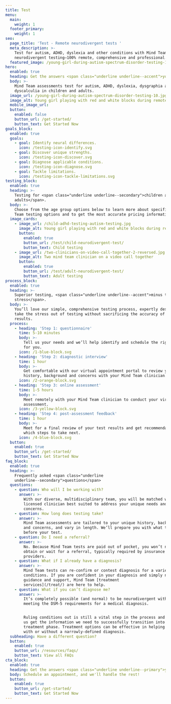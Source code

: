 ```yaml
---
title: Test
menu:
  main:
    weight: 1
  footer_primary:
    weight: 1
seo:
  page_title: 'Test - Remote neurodivergent tests '
  meta_description: >-
    Test for autism, ADHD, dyslexia and other conditions with Mind Team
    neurodivergent testing—100% remote, comprehensive and professional.
  featured_image: /young-girl-during-autism-spectrum-disorder-testing-10.jpg
hero:
  enabled: true
  heading: Get the answers <span class="underline underline--accent">you need</span>.
  body: >-
    Mind Team assessments test for autism, ADHD, dyslexia, dysgraphia and
    dyscalculia in children and adults.
  image_url: /young-girl-during-autism-spectrum-disorder-testing-10.jpg
  image_alt: Young girl playing with red and white blocks during remote testing session
  mobile_image_url: 
  button:
    enabled: false
    button_url: /get-started/
    button_text: Get Started Now
goals_block:
  enabled: true
  goals:
    - goal: Identify neural differences.
      icon: /testing-icon-identify.svg
    - goal: Discover unique strengths.
      icon: /testing-icon-discover.svg
    - goal: Diagnose applicable conditions.
      icon: /testing-icon-diagnose.svg
    - goal: Tackle limitations.
      icon: /testing-icon-tackle-limitations.svg
testing_block:
  enabled: true
  heading: >-
    Testing for <span class="underline underline--secondary">children and
    adults</span>.
  body: >-
    Choose from the age group options below to learn more about specific Mind
    Team testing options and to get the most accurate pricing information.
  image_cards:
    - image_url: /child-adhd-testing-autism-testing.jpg
      image_alt: Young girl playing with red and white blocks during remote testing session with Heather Meggers-Wright
      button:
        enabled: true
        button_url: /test/child-neurodivergent-test/
        button_text: Child testing
    - image_url: /two-clinicians-on-video-call-together-2-reversed.jpg
      image_alt: Two mind team clinician on a video call together
      button:
        enabled: true
        button_url: /test/adult-neurodivergent-test/
        button_text: Adult testing
process_block:
  enabled: true
  heading: >-
    Superior testing, <span class="underline underline--accent">minus the
    stress</span>.
  body: >-
    You’ll love our simple, comprehensive testing process, expertly designed to
    take the stress out of testing without sacrificing the accuracy of your
    results.
  process:
    - heading: 'Step 1: questionnaire'
      time: 5-10 minutes
      body: >-
        Tell us your needs and we’ll help identify and schedule the right test
        for you.
      icon: /1-blue-block.svg
    - heading: 'Step 2: diagnostic interview'
      time: 1 hour
      body: >-
        Get comfortable with our virtual appointment portal to review your
        history, background and concerns with your Mind Team clinician.
      icon: /2-orange-block.svg
    - heading: 'Step 3: online assessment'
      time: 1-5 hours
      body: >-
        Meet remotely with your Mind Team clinician to conduct your virtual
        assessment.
      icon: /3-yellow-block.svg
    - heading: 'Step 4: post-assessment feedback'
      time: 1 hour
      body: >-
        Meet for a final review of your test results and get recommendations for
        which steps to take next.
      icon: /4-blue-block.svg
  button:
    enabled: true
    button_url: /get-started/
    button_text: Get Started Now
faq_block:
  enabled: true
  heading: >-
    Frequently asked <span class="underline
    underline--secondary">questions</span>
  questions:
    - question: Who will I be working with?
      answer: >-
        With our diverse, multidisciplinary team, you will be matched with the
        licensed clinician best suited to address your unique needs and
        concerns.
    - question: How long does testing take?
      answer: >-
        Mind Team assessments are tailored to your unique history, background
        and concerns, and vary in length. We’ll prepare you with what to expect
        before your test.
    - question: Do I need a referral?
      answer: >-
        No. Because Mind Team tests are paid out of pocket, you won’t need to
        obtain or wait for a referral, typically required by insurance
        providers.
    - question: What if I already have a diagnosis?
      answer: >-
        Mind Team tests can re-confirm or contest diagnosis for a variety of
        conditions. If you are confident in your diagnosis and simply need
        guidance and support, Mind Team [treatment
        services](/treat/) are here to help.
    - question: What if you can’t diagnose me?
      answer: >-
        It’s completely possible (and normal) to be neurodivergent without
        meeting the DSM-5 requirements for a medical diagnosis.


        Ruling conditions out is still a vital step in the process and will help
        us get the information we need to successfully transition into the
        treatment phase. Treatment options can be effective in helping people
        with or without a narrowly-defined diagnosis.
  subheading: Have a different question?
  button:
    enabled: true
    button_url: /resources/faqs/
    button_text: View all FAQs
cta_block:
  enabled: true
  heading: Get the answers <span class="underline underline--primary">you need</span>.
  body: Schedule an appointment, and we'll handle the rest!
  button:
    enabled: true
    button_url: /get-started/
    button_text: Get Started Now
---
```

